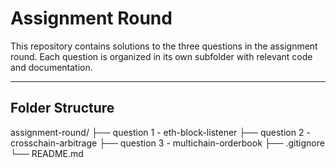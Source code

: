 # Assignment Round

This repository contains solutions to the three questions in the assignment round. Each question is organized in its own subfolder with relevant code and documentation.

---

## Folder Structure

assignment-round/ ├── question 1 - eth-block-listener ├── question 2 - crosschain-arbitrage ├── question 3 - multichain-orderbook ├── .gitignore └── README.md
